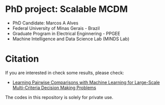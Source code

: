 # PhD project: Scalable MCDM

- PhD Candidate: Marcos A Alves
- Federal University of Minas Gerais - Brazil
- Graduate Program in Electrical Enginnering - PPGEE
- Machine Intelligence and Data Science Lab (MINDS Lab)

# Citation
If you are interested in check some results, please check:

- [Learning Pairwise Comparisons with Machine Learning for Large-Scale Multi-Criteria Decision Making Problems](https://sbic.org.br/wp-content/uploads/2021/09/pdf/CBIC_2021_paper_13.pdf)

The codes in this repository is solely for private use.
